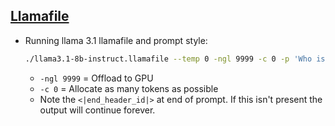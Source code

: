 
## [Llamafile](https://github.com/Mozilla-Ocho/llamafile)

- Running llama 3.1 llamafile and prompt style:
  ```bash
  ./llama3.1-8b-instruct.llamafile --temp 0 -ngl 9999 -c 0 -p 'Who is the 45th president?<|end_header_id|>' --silent-prompt 2>/dev/null
  ```
  - `-ngl 9999` = Offload to GPU
  - `-c 0` = Allocate as many tokens as possible
  - Note the `<|end_header_id|>` at end of prompt. If this isn't present the output will continue forever.
